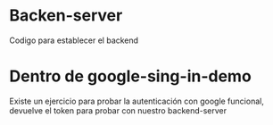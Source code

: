 # Backen-server
Codigo para establecer el backend


# Dentro de google-sing-in-demo

Existe un ejercicio para probar la autenticación con google funcional,
devuelve el token para probar con nuestro backend-server
